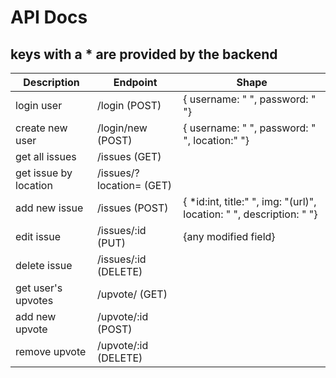 # **API Docs**

## keys with a * are provided by the backend 

| Description  | Endpoint   | Shape | 
| ------------ | ------------ | ------------ |
| login user  | /login (POST)   | { username: " ", password: " "} | 
| create new user  |  /login/new (POST)  | { username: " ", password: " ", location:" "} | 
| get all issues | /issues (GET) | |
| get issue by location | /issues/?location= (GET) | |
| add new issue | /issues (POST) | { *id:int, title:" ", img: "(url)", location: " ", description: " "} |
| edit issue | /issues/:id (PUT) | {any modified field} |
| delete issue | /issues/:id (DELETE) | | 
| get user's upvotes | /upvote/ (GET) | |
| add new upvote | /upvote/:id (POST) | |
| remove upvote | /upvote/:id (DELETE) | |